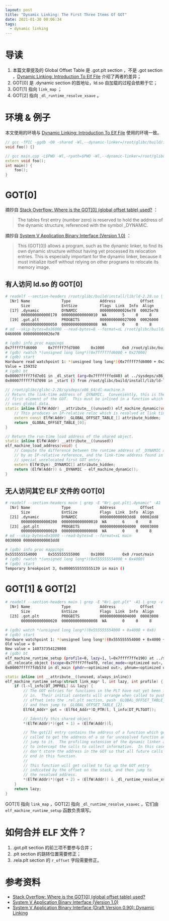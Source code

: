 ```yaml
---
layout: post
title: "Dynamic Linking: The First Three Items Of GOT"
date: 2021-01-30 00:06:34
tags:
  - dynamic linking
---
```


# 导读

1. 本篇文章提及的 Global Offset Table 是 .got.plt section ，不是 .got section ，[Dynamic Linking: Introduction To Elf File](https://stackoverflow.com/questions/49812485/where-is-the-got0-global-offset-table-used) 介绍了两者的差异；
2. GOT[0] 是 .dynamic section 的首地址，ld.so 自加载的过程会依赖于它；
3. GOT[1] 指向 `link_map` ；
4. GOT[2] 指向 `_dl_runtime_resolve_xsave` 。

# 环境 & 例子

本文使用的环境与 [Dynamic Linking: Introduction To Elf File](https://clcanny.github.io/2020/11/24/dynamic-linking-introduction-to-elf-file/#%E7%8E%AF%E5%A2%83) 使用的环境一致。

```cpp
// gcc -fPIC -ggdb -O0 -shared -Wl,--dynamic-linker=/root/glibc/build/install/lib/ld-linux-x86-64.so.2 foo.cpp -o libfoo.so
void foo() {}
```

```cpp
// gcc main.cpp -L$PWD -Wl,-rpath=$PWD -Wl,--dynamic-linker=/root/glibc/build/install/lib/ld-linux-x86-64.so.2 -lfoo -o main
extern void foo();
int main() {
    foo();
}
```

# GOT[0]

摘抄自 [Stack Overflow: Where is the GOT[0] (global offset table) used?](https://stackoverflow.com/questions/49812485/where-is-the-got0-global-offset-table) ：

> The tables first entry (number zero) is reserved to hold the address of the dynamic structure, referenced with the symbol \_DYNAMIC.

摘抄自 [System V Application Binary Interface (Version 1.0)](https://github.com/hjl-tools/x86-psABI/wiki/x86-64-psABI-1.0.pdf) ：

> This (GOT[0]) allows a program, such as the dynamic linker, to find its own dynamic structure without having yet processed its relocation entries. This is especially important for the dynamic linker, because it must initialize itself without relying on other programs to relocate its memory image.

## 有人访问 ld.so 的 GOT[0]

```bash
# readelf --section-headers /root/glibc/build/install/lib/ld-2.28.so | grep -E "Nr|.got.plt|.dynamic" -A1 | grep -v "\-\-"
  [Nr] Name              Type             Address           Offset
       Size              EntSize          Flags  Link  Info  Align
  [17] .dynamic          DYNAMIC          0000000000026e78  00025e78
       0000000000000170  0000000000000010  WA       5     0     8
  [19] .got.plt          PROGBITS         0000000000027000  00026000
       0000000000000050  0000000000000008  WA       0     0     8
# od --skip-bytes=0x26000 --read-bytes=8 --format=xL /root/glibc/build/install/lib/ld-2.28.so
0460000 0000000000026e78
```

```bash
# (gdb) info proc mappings
0x7ffff7fd6000     0x7ffff7fd7000     0x1000        0x0 /root/glibc/build/install/lib/ld-2.28.so
# (gdb) rwatch *(unsigned long long*)(0x7ffff7fd6000 + 0x27000)
# (gdb) start
Hardware read watchpoint 1: *(unsigned long long*)(0x7ffff7fd6000 + 0x27000)
Value = 159352
# (gdb) bt
0x00007ffff7fd7e01 in _dl_start (arg=0x7fffffffed40) at ../sysdeps/x86_64/dl-machine.h:59
0x00007ffff7fd7098 in _start () from /root/glibc/build/install/lib/ld-linux-x86-64.so.2
```

```cpp
// /root/glibc/glibc-2.28/sysdeps/x86_64/dl-machine.h
// Return the link-time address of _DYNAMIC.  Conveniently, this is the
// first element of the GOT.  This must be inlined in a function which
// uses global data.
static inline ElfW(Addr) __attribute__((unused)) elf_machine_dynamic(void) {
    // This produces an IP-relative reloc which is resolved at link time.
    extern const ElfW(Addr) _GLOBAL_OFFSET_TABLE_[] attribute_hidden;
    return _GLOBAL_OFFSET_TABLE_[0];
}

// Return the run-time load address of the shared object.
static inline ElfW(Addr) __attribute__((unused))
elf_machine_load_address(void) {
    // Compute the difference between the runtime address of _DYNAMIC as seen
    // by an IP-relative reference, and the link-time address found in the
    // special unrelocated first GOT entry.
    extern ElfW(Dyn) _DYNAMIC[] attribute_hidden;
    return (ElfW(Addr)) & _DYNAMIC - elf_machine_dynamic();
}
```

## 无人访问其它 ELF 文件的 GOT[0]

```bash
# readelf --section-headers main | grep -E "Nr|.got.plt|.dynamic" -A1 | grep -v "\-\-"
  [Nr] Name              Type             Address           Offset
       Size              EntSize          Flags  Link  Info  Align
  [21] .dynamic          DYNAMIC          0000000000003dd8  00002dd8
       0000000000000200  0000000000000010  WA       6     0     8
  [23] .got.plt          PROGBITS         0000000000004000  00003000
       0000000000000020  0000000000000008  WA       0     0     8
# od --skip-bytes=0x3000 --read-bytes=8 --format=xL main
0030000 0000000000003dd8
```

```bash
# (gdb) info proc mappings
0x555555554000     0x555555555000     0x1000        0x0 /root/main
# (gdb) rwatch *(unsigned long long*)(0x555555554000 + 0x4000)
# (gdb) start
Temporary breakpoint 3, 0x0000555555555139 in main ()
```

# GOT[1] & GOT[2]

```bash
# readelf --section-headers main | grep -E "Nr|.got.plt" -A1 | grep -v "\-\-"
  [Nr] Name              Type             Address           Offset
       Size              EntSize          Flags  Link  Info  Align
  [23] .got.plt          PROGBITS         0000000000004000  00003000
       0000000000000020  0000000000000008  WA       0     0     8
```

```bash
# (gdb) watch *(unsigned long long*)(0x555555554000 + 0x4000 + 0x8)
# (gdb) start
Hardware watchpoint 1: *(unsigned long long*)(0x555555554000 + 0x4000 + 0x8)
Old value = 0
New value = 140737354129808
# (gdb) bt
elf_machine_runtime_setup (profile=0, lazy=1, l=0x7ffff7ffe190) at ../sysdeps/x86_64/dl-machine.h:100
_dl_relocate_object (scope=0x7ffff7ffe4f0, reloc_mode=<optimized out>, consider_profiling=consider_profiling@entry=0) at dl-reloc.c:258
0x00007ffff7fdb57d in dl_main (phdr=<optimized out>, phnum=<optimized out>, user_entry=<optimized out>, auxv=<optimized out>) at rtld.c:2197
```

```cpp
static inline int __attribute__((unused, always_inline))
elf_machine_runtime_setup(struct link_map* l, int lazy, int profile) {
    if (l->l_info[DT_JMPREL] && lazy) {
        // The GOT entries for functions in the PLT have not yet been filled
        // in.  Their initial contents will arrange when called to push an
        // offset into the .rel.plt section, push _GLOBAL_OFFSET_TABLE_[1],
        // and then jump to _GLOBAL_OFFSET_TABLE_[2].
        Elf64_Addr* got = (Elf64_Addr*)D_PTR(l, l_info[DT_PLTGOT]);

        // Identify this shared object.
        *(ElfW(Addr)*)(got + 1) = (ElfW(Addr))l;

        // The got[2] entry contains the address of a function which gets
        // called to get the address of a so far unresolved function and
        // jump to it.  The profiling extension of the dynamic linker allows
        // to intercept the calls to collect information.  In this case we
        // don't store the address in the GOT so that all future calls also
        // end in this function.
        //
        // This function will get called to fix up the GOT entry
        // indicated by the offset on the stack, and then jump to
        // the resolved address.
        *(ElfW(Addr)*)(got + 2) = (ElfW(Addr)) & _dl_runtime_resolve_xsavec;
    }
    return lazy;
}
```

GOT[1] 指向 `link_map` ，GOT[2] 指向 `_dl_runtime_resolve_xsavec` ，它们由 `elf_machine_runtime_setup` 函数负责填写。

# 如何合并 ELF 文件？

1. .got.plt section 的前三项不要参与合并；
2. .plt section 的跳转位置需要修正；
3. .rela.plt section 的 `r_offset` 字段需要修正。

# 参考资料

+ [Stack Overflow: Where is the GOT[0] (global offset table) used?](https://stackoverflow.com/questions/49812485/where-is-the-got0-global-offset-table-used)
+ [System V Application Binary Interface (Version 1.0)](https://github.com/hjl-tools/x86-psABI/wiki/x86-64-psABI-1.0.pdf)
+ [System V Application Binary Interface (Draft Version 0.90): Dynamic Linking](https://www.ucw.cz/~hubicka/papers/abi/node22.html)
